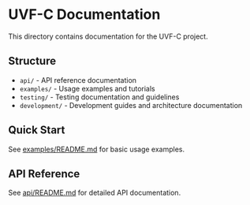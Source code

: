 # UVF-C Documentation

This directory contains documentation for the UVF-C project.

## Structure

- `api/` - API reference documentation
- `examples/` - Usage examples and tutorials
- `testing/` - Testing documentation and guidelines
- `development/` - Development guides and architecture documentation

## Quick Start

See [examples/README.md](examples/README.md) for basic usage examples.

## API Reference

See [api/README.md](api/README.md) for detailed API documentation.
